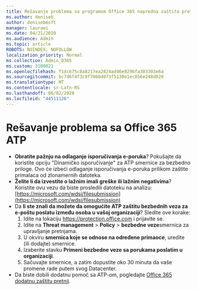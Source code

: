 ```yaml
---
title: Rešavanje problema sa programom Office 365 napredna zaštita pretnje (ATP)
ms.author: deniseb
author: denisebmsft
manager: laurawi
ms.date: 04/21/2020
ms.audience: Admin
ms.topic: article
ROBOTS: NOINDEX, NOFOLLOW
localization_priority: Normal
ms.collection: Admin_O365
ms.custom: 3100021
ms.openlocfilehash: f1dc675c8a8217ea2824ad46e029bfa303303e6a
ms.sourcegitcommit: bc7d6f4f3c9f7060d073f5130e1ec856e248d020
ms.translationtype: MT
ms.contentlocale: sr-Latn-RS
ms.lasthandoff: 06/02/2020
ms.locfileid: "44511126"
---
```

# <a name="troubleshoot-issues-with-office-365-atp"></a>Rešavanje problema sa Office 365 ATP

- **Obratite pažnju na odlaganje isporučivanja e-poruka**? Pokušajte da koristite opciju "Dinamičko isporučivanje" za ATP smernice za bezbedno priloge. Ovo će izbeći odlaganje isporučivanja e-poruka prilikom zaštite primalaca od zlonamernih datoteka.
- **Želite li da izvestite o lažnim imali greške ili lažnim negativima**? Koristite ovu vezu da biste prosledili datoteku na analizu:[https://microsoft.com/wdsi/filesubmission](https://microsoft.com/wdsi/filesubmission)
- Da **li ste znali da možete da omogućite ATP zaštitu bezbednih veza za e-poštu poslatu između osoba u vašoj organizaciji**? Sledite ove korake:
    1. Idite na lokaciju https://protection.office.com i prijavite se.
    2. Idite na **Threat management**  >  **Policy**  >  **bezbedne veze**smernica za upravljanje pretnjama.
    3. U okviru **smernica koje se odnose na određene primaoce**, uredite (ili dodajte) smernice.
    4. Izaberite stavku **Primeni bezbedne veze sa porukama poslatim u organizaciji**.
    5. Sačuvajte smernice, a zatim dopustite oko 30 minuta da vaše promene rade putem svog Datacenter.
- Da biste dobili dodatnu pomoć sa ATP-om, pogledajte [Office 365 dodatnu zaštitu pretnji](https://docs.microsoft.com/microsoft-365/security/office-365-security/office-365-atp).